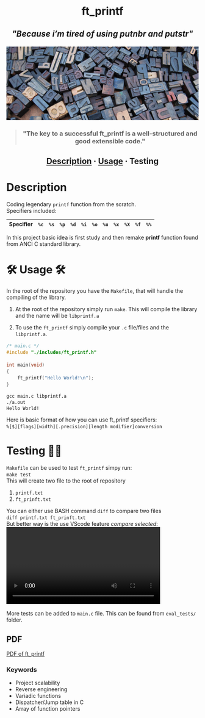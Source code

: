 <h1 align="center">ft_printf </h1>

<h2><em><p align="center" style="italic">"Because i’m tired of using putnbr and putstr"</p></em></h2>

![Score](./README/letters.jpg)

> <h3 align="center">"The key to a successful ft_printf is a well-structured and good extensible code."</h3>

<h2 align="center">
	<a href="#description">Description</a>
	<span>·</span>
	<a href="#usage">Usage</a>
	<span>·</span>
	<a>Testing</a>
</h2>

# Description

Coding legendary `printf` function from the scratch.\
Specifiers included:

| Specifier | `%c` | `%s` | `%p` | `%d` | `%i` | `%o` | `%u` | `%x` | `%X` | `%f`  | `%%` |
| --- | --- | --- | --- | --- | --- | --- | --- | --- | --- | --- | --- |




In this project basic idea is first study and then remake **printf** function found from ANCI C standard library.

# 🛠 Usage 🛠


In the root of the repository you have the `Makefile`, that will handle the compiling of the library.

1. At the root of the repository simply run `make`. This will
compile the library and the name will be `libprintf.a`

2. To use the `ft_printf` simply compile your `.c` file/files and the `libprintf.a`.
```c
/* main.c */
#include "./includes/ft_printf.h"

int	main(void)
{
	ft_printf("Hello World!\n");
}
```

```
gcc main.c libprintf.a
./a.out
Hello World!
```
Here is basic format of how you can use ft_printf specifiers:\
`%[$][flags][width][.precision][length modifier]conversion`

# Testing 👷🏽

`Makefile` can be used to test `ft_printf` simpy run:\
`make test`\
This will create two file to the root of repository
1. `printf.txt`
2. `ft_prinft.txt`

You can either use BASH command `diff` to compare two files\
`diff printf.txt ft_prinft.txt`\
But better way is the use VScode feature <em>compare selected</em>:
<video alt="Testing video" src="README/testing.mov" width="80%" controls></video>

More tests can be added to `main.c` file. This can be found from `eval_tests/` folder.

## PDF

[PDF of ft_printf](https://cdn.intra.42.fr/pdf/pdf/6609/ft_printf.en.pdf)

### Keywords

- Project scalability
- Reverse engineering
- Variadic functions
- Dispatcher/Jump table in C
- Array of function pointers
